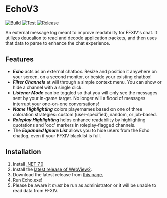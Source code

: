 # EchoV3
[![Build][build-badge]][build-url]
[![Test][test-badge]][test-url]
[![Release][release-badge]][release-url]

[build-url]: https://github.com/ff14wed/deucalion/actions/workflows/build.yml
[build-badge]: https://github.com/imsilvz/EchoV3/actions/workflows/build.yml/badge.svg
[test-url]: https://github.com/ff14wed/deucalion/actions/workflows/test.yml
[test-badge]: https://github.com/imsilvz/EchoV3/actions/workflows/test.yml/badge.svg
[release-url]: https://github.com/imsilvz/EchoV3/releases/latest
[release-badge]: https://img.shields.io/github/v/release/imsilvz/EchoV3

An external message log meant to improve readability for FFXIV's chat. It utilizes
[deucalion](https://github.com/ff14wed/deucalion) to read and decode application packets, 
and then uses that data to parse to enhance the chat experience.

## Features
  - ***Echo*** acts as an external chatbox. Resize and position it anywhere on your screen, on a second monitor, or beside your existing chatbox!
  - ***Filter Channels*** at will through a simple context menu. You can show or hide a channel with a single click.
  - ***Listener Mode*** can be toggled so that you will only see the messages sent by your in-game target. No longer will a flood of messages interrupt your one-on-one conversations!
  - ***Name Highlighting*** colors playernames based on one of three coloration strategies: custom (user-specified), random, or job-based.
  - ***Roleplay Highlighting*** helps enhance readability by highlighting quotations and 'ooc' markers in roleplay-flagged channels.
  - The ***Expanded Ignore List*** allows you to hide users from the Echo chatlog, even if your FFXIV blacklist is full.

## Installation
  1. Install [.NET 7.0](https://dotnet.microsoft.com/en-us/download)
  2. Install the [latest release of WebView2](https://developer.microsoft.com/en-us/microsoft-edge/webview2/#download-section).
  3. Download the latest release from [this page.](https://github.com/imsilvz/EchoV3/releases/latest)
  4. Run Echo.exe!
  5. Please be aware it *must* be run as administrator or it will be unable to read data from FFXIV.